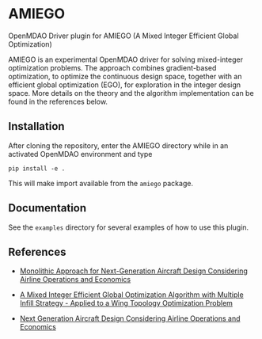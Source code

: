 # AMIEGO

OpenMDAO Driver plugin for AMIEGO (A Mixed Integer Efficient Global Optimization)

AMIEGO is an experimental OpenMDAO driver for solving mixed-integer optimization problems. The
approach combines gradient-based optimization, to optimize the continuous design space, together
with an efficient global optimization (EGO), for exploration in the integer design space. More
details on the theory and the algorithm implementation can be found in the references below.

## Installation

After cloning the repository, enter the AMIEGO directory while in an activated OpenMDAO environment and type

    pip install -e .

This will make import available from the `amiego` package.


## Documentation

See the `examples` directory for several examples of how to use this plugin.


## References

* [Monolithic Approach for Next-Generation Aircraft Design Considering Airline Operations and Economics](http://openmdao.org/pubs/roy_amiego_2019.pdf)

* [A Mixed Integer Efficient Global Optimization Algorithm with Multiple Infill Strategy - Applied to a Wing Topology Optimization Problem](http://openmdao.org/pubs/roy_scitech_2019_submitted.pdf)

* [Next Generation Aircraft Design Considering Airline Operations and Economics](http://openmdao.org/pubs/roy_amiego_2018.pdf)
